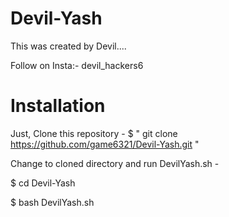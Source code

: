# Devil-Yash
This was created by Devil....

Follow on Insta:- devil_hackers6
# **Installation**
Just, Clone this repository -
$ "   git clone https://github.com/game6321/Devil-Yash.git      "


Change to cloned directory and run DevilYash.sh -


$ cd Devil-Yash


$ bash DevilYash.sh
